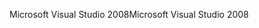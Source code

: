 <span data-ttu-id="fe03e-101">Microsoft Visual Studio 2008</span><span class="sxs-lookup"><span data-stu-id="fe03e-101">Microsoft Visual Studio 2008</span></span>